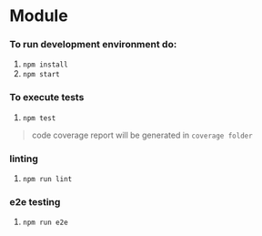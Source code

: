 # Module

### To run development environment do: 

1. `npm install`
2. `npm start`

### To execute tests

1. `npm test`

> code coverage report will be generated in `coverage folder`


### linting

1. `npm run lint`

### e2e testing

1. `npm run e2e`